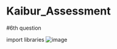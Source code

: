 # Kaibur_Assessment
#6th question

import libraries
![image](https://github.com/Gunasekaran-143/Kaibur_Assessment/assets/134137559/b60a5179-7428-4779-af01-334e8babfef1)
